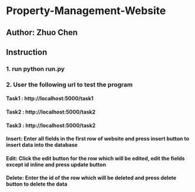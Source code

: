 # Property-Management-Website

## Author: Zhuo Chen

## Instruction
### 1. run python run.py
### 2. User the following url to test the program
#### Task1 : http://localhost:5000/task1
#### Task2 : http://localhost:5000/task2
#### Task3 : http://localhost:5000/task2
#### Insert: Enter all fields in the first row of website and press insert button to insert data into the database
#### Edit: Click the edit button for the row which will be edited, edit the fields except id inline and press update button
#### Delete: Enter the id of the row which will be deleted and press delete button to delete the data
